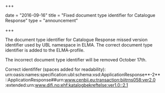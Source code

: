 +++

date = "2016-09-16"
title = "Fixed document type identifier for Catalogue Response"
type = "announcement"

+++

The document type identifier for Catalogue Response missed version identifier used by UBL namespace in ELMA. The correct document type identifier is added to the ELMA-profile.

The incorrect document type identifier will be removed October 17th.

Correct identififer (spaces added for readability):
urn:oasis:names:specification:ubl:schema:xsd:ApplicationResponse**-2**
::ApplicationResponse##urn:www.cenbii.eu:transaction:biitrns058:ver2.0
:extended:urn:www.difi.no:ehf:katalogbekreftelse:ver1.0::2.1
